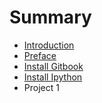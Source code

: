 # Summary

* [Introduction](README.md)
* [Preface](Preface.md)
* [Install Gitbook](install_gitbook.md)
* [Install Ipython](install_ipython.md)
* Project 1

